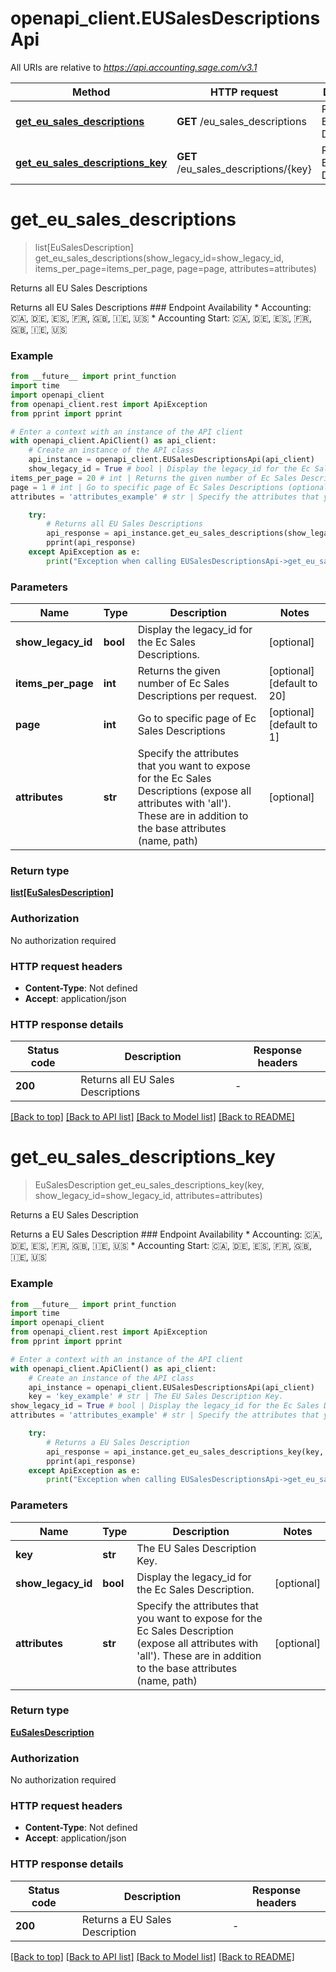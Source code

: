 # openapi_client.EUSalesDescriptionsApi

All URIs are relative to *https://api.accounting.sage.com/v3.1*

Method | HTTP request | Description
------------- | ------------- | -------------
[**get_eu_sales_descriptions**](EUSalesDescriptionsApi.md#get_eu_sales_descriptions) | **GET** /eu_sales_descriptions | Returns all EU Sales Descriptions
[**get_eu_sales_descriptions_key**](EUSalesDescriptionsApi.md#get_eu_sales_descriptions_key) | **GET** /eu_sales_descriptions/{key} | Returns a EU Sales Description


# **get_eu_sales_descriptions**
> list[EuSalesDescription] get_eu_sales_descriptions(show_legacy_id=show_legacy_id, items_per_page=items_per_page, page=page, attributes=attributes)

Returns all EU Sales Descriptions

Returns all EU Sales Descriptions  ### Endpoint Availability  * Accounting: 🇨🇦, 🇩🇪, 🇪🇸, 🇫🇷, 🇬🇧, 🇮🇪, 🇺🇸 * Accounting Start: 🇨🇦, 🇩🇪, 🇪🇸, 🇫🇷, 🇬🇧, 🇮🇪, 🇺🇸

### Example

```python
from __future__ import print_function
import time
import openapi_client
from openapi_client.rest import ApiException
from pprint import pprint

# Enter a context with an instance of the API client
with openapi_client.ApiClient() as api_client:
    # Create an instance of the API class
    api_instance = openapi_client.EUSalesDescriptionsApi(api_client)
    show_legacy_id = True # bool | Display the legacy_id for the Ec Sales Descriptions. (optional)
items_per_page = 20 # int | Returns the given number of Ec Sales Descriptions per request. (optional) (default to 20)
page = 1 # int | Go to specific page of Ec Sales Descriptions (optional) (default to 1)
attributes = 'attributes_example' # str | Specify the attributes that you want to expose for the Ec Sales Descriptions (expose all attributes with 'all'). These are in addition to the base attributes (name, path) (optional)

    try:
        # Returns all EU Sales Descriptions
        api_response = api_instance.get_eu_sales_descriptions(show_legacy_id=show_legacy_id, items_per_page=items_per_page, page=page, attributes=attributes)
        pprint(api_response)
    except ApiException as e:
        print("Exception when calling EUSalesDescriptionsApi->get_eu_sales_descriptions: %s\n" % e)
```

### Parameters

Name | Type | Description  | Notes
------------- | ------------- | ------------- | -------------
 **show_legacy_id** | **bool**| Display the legacy_id for the Ec Sales Descriptions. | [optional] 
 **items_per_page** | **int**| Returns the given number of Ec Sales Descriptions per request. | [optional] [default to 20]
 **page** | **int**| Go to specific page of Ec Sales Descriptions | [optional] [default to 1]
 **attributes** | **str**| Specify the attributes that you want to expose for the Ec Sales Descriptions (expose all attributes with &#39;all&#39;). These are in addition to the base attributes (name, path) | [optional] 

### Return type

[**list[EuSalesDescription]**](EuSalesDescription.md)

### Authorization

No authorization required

### HTTP request headers

 - **Content-Type**: Not defined
 - **Accept**: application/json

### HTTP response details
| Status code | Description | Response headers |
|-------------|-------------|------------------|
**200** | Returns all EU Sales Descriptions |  -  |

[[Back to top]](#) [[Back to API list]](../README.md#documentation-for-api-endpoints) [[Back to Model list]](../README.md#documentation-for-models) [[Back to README]](../README.md)

# **get_eu_sales_descriptions_key**
> EuSalesDescription get_eu_sales_descriptions_key(key, show_legacy_id=show_legacy_id, attributes=attributes)

Returns a EU Sales Description

Returns a EU Sales Description  ### Endpoint Availability  * Accounting: 🇨🇦, 🇩🇪, 🇪🇸, 🇫🇷, 🇬🇧, 🇮🇪, 🇺🇸 * Accounting Start: 🇨🇦, 🇩🇪, 🇪🇸, 🇫🇷, 🇬🇧, 🇮🇪, 🇺🇸

### Example

```python
from __future__ import print_function
import time
import openapi_client
from openapi_client.rest import ApiException
from pprint import pprint

# Enter a context with an instance of the API client
with openapi_client.ApiClient() as api_client:
    # Create an instance of the API class
    api_instance = openapi_client.EUSalesDescriptionsApi(api_client)
    key = 'key_example' # str | The EU Sales Description Key.
show_legacy_id = True # bool | Display the legacy_id for the Ec Sales Description. (optional)
attributes = 'attributes_example' # str | Specify the attributes that you want to expose for the Ec Sales Description (expose all attributes with 'all'). These are in addition to the base attributes (name, path) (optional)

    try:
        # Returns a EU Sales Description
        api_response = api_instance.get_eu_sales_descriptions_key(key, show_legacy_id=show_legacy_id, attributes=attributes)
        pprint(api_response)
    except ApiException as e:
        print("Exception when calling EUSalesDescriptionsApi->get_eu_sales_descriptions_key: %s\n" % e)
```

### Parameters

Name | Type | Description  | Notes
------------- | ------------- | ------------- | -------------
 **key** | **str**| The EU Sales Description Key. | 
 **show_legacy_id** | **bool**| Display the legacy_id for the Ec Sales Description. | [optional] 
 **attributes** | **str**| Specify the attributes that you want to expose for the Ec Sales Description (expose all attributes with &#39;all&#39;). These are in addition to the base attributes (name, path) | [optional] 

### Return type

[**EuSalesDescription**](EuSalesDescription.md)

### Authorization

No authorization required

### HTTP request headers

 - **Content-Type**: Not defined
 - **Accept**: application/json

### HTTP response details
| Status code | Description | Response headers |
|-------------|-------------|------------------|
**200** | Returns a EU Sales Description |  -  |

[[Back to top]](#) [[Back to API list]](../README.md#documentation-for-api-endpoints) [[Back to Model list]](../README.md#documentation-for-models) [[Back to README]](../README.md)

